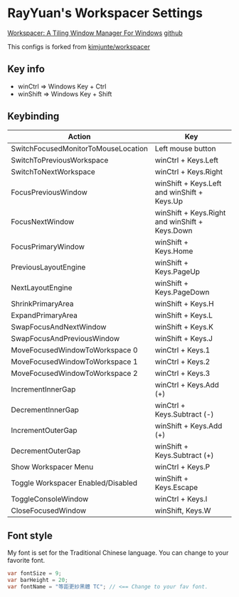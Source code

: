 # RayYuan's Workspacer Settings

[Workspacer: A Tiling Window Manager For Windows](https://workspacer.org/)
[github](https://github.com/workspacer/workspacer)

This configs is forked from [kimjunte/workspacer](https://github.com/kimjunte/workspacer)

## Key info
 - winCtrl => Windows Key + Ctrl
 - winShift => Windows Key + Shift

## Keybinding

| Action | Key |
| --- | --- |
| SwitchFocusedMonitorToMouseLocation | Left mouse button |
| SwitchToPreviousWorkspace | winCtrl + Keys.Left |
| SwitchToNextWorkspace | winCtrl + Keys.Right|
| FocusPreviousWindow | winShift + Keys.Left and winShift + Keys.Up|
| FocusNextWindow | winShift + Keys.Right and winShift + Keys.Down|
| FocusPrimaryWindow | winShift + Keys.Home |
| PreviousLayoutEngine | winShift + Keys.PageUp |
| NextLayoutEngine | winShift + Keys.PageDown|
| ShrinkPrimaryArea | winShift + Keys.H |
| ExpandPrimaryArea | winShift + Keys.L |
| SwapFocusAndNextWindow | winShift + Keys.K |
| SwapFocusAndPreviousWindow | winShift + Keys.J |
| MoveFocusedWindowToWorkspace 0 | winCtrl + Keys.1 |
| MoveFocusedWindowToWorkspace 1 | winCtrl + Keys.2 |
| MoveFocusedWindowToWorkspace 2 | winCtrl + Keys.3 |
| IncrementInnerGap | winCtrl + Keys.Add (+) |
| DecrementInnerGap | winCtrl + Keys.Subtract (-) |
| IncrementOuterGap | winShift + Keys.Add (+) |
| DecrementOuterGap | winShift + Keys.Subtract (+) |
| Show Workspacer Menu | winCtrl + Keys.P |
| Toggle Workspacer Enabled/Disabled | winShift + Keys.Escape |
| ToggleConsoleWindow | winCtrl + Keys.I |
| CloseFocusedWindow | winShift, Keys.W |

## Font style

My font is set for the Traditional Chinese language. You can change to your favorite font.

```cs
var fontSize = 9;
var barHeight = 20;
var fontName = "等距更紗黑體 TC"; // <== Change to your fav font.
```
